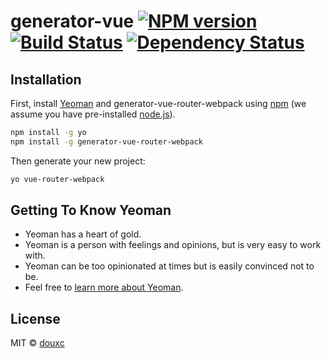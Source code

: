 # generator-vue [![NPM version][npm-image]][npm-url] [![Build Status][travis-image]][travis-url] [![Dependency Status][daviddm-image]][daviddm-url]
>

## Installation

First, install [Yeoman](http://yeoman.io) and generator-vue-router-webpack using [npm](https://www.npmjs.com/) (we assume you have pre-installed [node.js](https://nodejs.org/)).

```bash
npm install -g yo
npm install -g generator-vue-router-webpack
```

Then generate your new project:

```bash
yo vue-router-webpack
```

## Getting To Know Yeoman

 * Yeoman has a heart of gold.
 * Yeoman is a person with feelings and opinions, but is very easy to work with.
 * Yeoman can be too opinionated at times but is easily convinced not to be.
 * Feel free to [learn more about Yeoman](http://yeoman.io/).

## License

MIT © [douxc]()


[npm-image]: https://badge.fury.io/js/generator-vue.svg
[npm-url]: https://npmjs.org/package/generator-vue
[travis-image]: https://travis-ci.org//generator-vue.svg?branch=master
[travis-url]: https://travis-ci.org//generator-vue
[daviddm-image]: https://david-dm.org//generator-vue.svg?theme=shields.io
[daviddm-url]: https://david-dm.org//generator-vue
